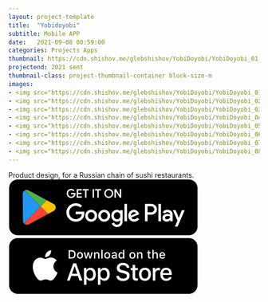 ```yaml
---
layout: project-template
title:  "Yobidoyobi"
subtitle: Mobile APP
date:   2021-09-08 00:59:00
categories: Projects Apps
thumbnail: https://cdn.shishov.me/glebshishov/YobiDoyobi/YobiDoyobi_01_Thumbnail.jpg
projectend: 2021 sent
thumbnail-class: project-thumbnail-container block-size-m
images:
- <img src="https://cdn.shishov.me/glebshishov/YobiDoyobi/YobiDoyobi_01.jpg" class="project-img-parameters img-size-full" alt="YobiDoyobi-1">
- <img src="https://cdn.shishov.me/glebshishov/YobiDoyobi/YobiDoyobi_02.jpg" class="project-img-parameters img-size-full" alt="YobiDoyobi-2">
- <img src="https://cdn.shishov.me/glebshishov/YobiDoyobi/YobiDoyobi_03.jpg" class="project-img-parameters img-size-full" alt="YobiDoyobi-3">
- <img src="https://cdn.shishov.me/glebshishov/YobiDoyobi/YobiDoyobi_04.jpg" class="project-img-parameters img-size-full" alt="YobiDoyobi-4">
- <img src="https://cdn.shishov.me/glebshishov/YobiDoyobi/YobiDoyobi_05.jpg" class="project-img-parameters img-size-full" alt="YobiDoyobi-5">
- <img src="https://cdn.shishov.me/glebshishov/YobiDoyobi/YobiDoyobi_06.jpg" class="project-img-parameters img-size-full" alt="YobiDoyobi-6">
- <img src="https://cdn.shishov.me/glebshishov/YobiDoyobi/YobiDoyobi_07.jpg" class="project-img-parameters img-size-half" alt="YobiDoyobi-7">
- <img src="https://cdn.shishov.me/glebshishov/YobiDoyobi/YobiDoyobi_08.jpg" class="project-img-parameters img-size-half" alt="YobiDoyobi-8">
---
```


Product design, for a Russian chain of sushi restaurants.
<a href="https://play.google.com/store/apps/details?id=ru.ebidoebi.ebi&hl=en" target="_blank">
<img src="/img/icon/googleplay-button.svg">
</a>
<a href="https://apps.apple.com/tt/app/%D1%91%D0%B1%D0%B8%D0%B4%D0%BE%D1%91%D0%B1%D0%B8-%D0%B4%D0%BE%D1%81%D1%82%D0%B0%D0%B2%D0%BA%D0%B0-%D1%80%D0%BE%D0%BB%D0%BB%D0%BE%D0%B2/id1482373099?ign-mpt=uo%3D2" target="_blank">
<img src="/img/icon/appstore-button.svg">
</a>
